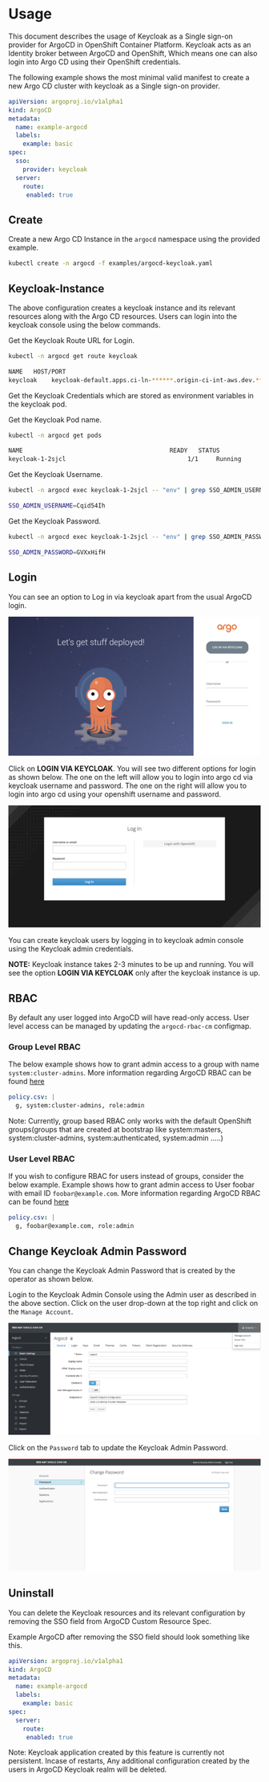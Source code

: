 # Usage

This document describes the usage of Keycloak as a Single sign-on provider for ArgoCD in OpenShift Container Platform. Keycloak acts as an Identity broker between ArgoCD and OpenShift, Which means one can also login into Argo CD using their OpenShift credentials.

The following example shows the most minimal valid manifest to create a new Argo CD cluster with keycloak as a Single sign-on provider.

```yaml
apiVersion: argoproj.io/v1alpha1
kind: ArgoCD
metadata:
  name: example-argocd
  labels:
    example: basic
spec:
  sso:
    provider: keycloak
  server:
    route:
     enabled: true
```

## Create

Create a new Argo CD Instance in the `argocd` namespace using the provided example.

```bash
kubectl create -n argocd -f examples/argocd-keycloak.yaml
```

## Keycloak-Instance

The above configuration creates a keycloak instance and its relevant resources along with the Argo CD resources. Users can login into the keycloak console using the below commands.

Get the Keycloak Route URL for Login.

```bash
kubectl -n argocd get route keycloak
```

```bash
NAME   HOST/PORT                                                                PATH   SERVICES   PORT    TERMINATION   WILDCARD
keycloak    keycloak-default.apps.ci-ln-******.origin-ci-int-aws.dev.**.com          keycloak        <all>   reencrypt     None
```

Get the Keycloak Credentials which are stored as environment variables in the keycloak pod.

Get the Keycloak Pod name.

```bash
kubectl -n argocd get pods
```

```bash
NAME                                         READY   STATUS             RESTARTS   AGE
keycloak-1-2sjcl                                  1/1     Running            0          45m
```

Get the Keycloak Username.

```bash
kubectl -n argocd exec keycloak-1-2sjcl -- "env" | grep SSO_ADMIN_USERNAME
```

```bash
SSO_ADMIN_USERNAME=Cqid54Ih
```

Get the Keycloak Password.

```bash
kubectl -n argocd exec keycloak-1-2sjcl -- "env" | grep SSO_ADMIN_PASSWORD
```

```bash
SSO_ADMIN_PASSWORD=GVXxHifH
```

## Login

You can see an option to Log in via keycloak apart from the usual ArgoCD login.

![LOGIN VIA KEYCLOAK](../../assets/keycloak/login_via_keycloak.png)

Click on **LOGIN VIA KEYCLOAK**. You will see two different options for login as shown below. The one on the left will allow you to login into argo cd via keycloak username and password. The one on the right will allow you to login into argo cd using your openshift username and password.

![Login with Openshift](../../assets/keycloak/login_with_openshift.png)

You can create keycloak users by logging in to keycloak admin console using the Keycloak admin credentials.

**NOTE:** Keycloak instance takes 2-3 minutes to be up and running. You will see the option **LOGIN VIA KEYCLOAK** only after the keycloak instance is up.

## RBAC

By default any user logged into ArgoCD will have read-only access. User level access can be managed by updating the `argocd-rbac-cm` configmap.

### Group Level RBAC

The below example shows how to grant admin access to a group with name `system:cluster-admins`. More information regarding ArgoCD RBAC can be found [here](https://argoproj.github.io/argo-cd/operator-manual/rbac/)

```yaml
policy.csv: |
  g, system:cluster-admins, role:admin
```

Note: Currently, group based RBAC only works with the default OpenShift groups(groups that are created at bootstrap like system:masters, system:cluster-admins, system:authenticated, system:admin .....)

### User Level RBAC

If you wish to configure RBAC for users instead of groups, consider the below example.
Example shows how to grant admin access to User foobar with email ID `foobar@example.com`. More information regarding ArgoCD RBAC can be found [here](https://argoproj.github.io/argo-cd/operator-manual/rbac/)

```yaml
policy.csv: |
  g, foobar@example.com, role:admin
```

## Change Keycloak Admin Password

You can change the Keycloak Admin Password that is created by the operator as shown below.

Login to the Keycloak Admin Console using the Admin user as described in the above section. Click on the user drop-down at the top right and click on the `Manage Account`.

![Manage Account](../../assets/keycloak/Keycloak_Manageaccount.png)

Click on the `Password` tab to update the Keycloak Admin Password.

![Change Admin Password](../../assets/keycloak/Keycloak_ChangePassword.png)

## Uninstall

You can delete the Keycloak resources and its relevant configuration by removing the SSO field from ArgoCD Custom Resource Spec.

Example ArgoCD after removing the SSO field should look something like this.

```yaml
apiVersion: argoproj.io/v1alpha1
kind: ArgoCD
metadata:
  name: example-argocd
  labels:
    example: basic
spec:
  server:
    route:
     enabled: true
```

Note: Keycloak application created by this feature is currently not persistent. Incase of restarts, Any additional configuration created by the users in ArgoCD Keycloak realm will be deleted.
